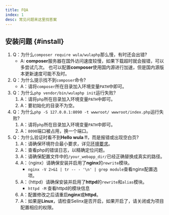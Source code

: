 ```yaml
---
title: FQA
index: 1
desc: 常见问题来这里找答案
---
```


## 安装问题 {#install}

1. Q：为什么`composer require wula/wulaphp`那么慢，有时还会出错?
   * A: **composer**服务器在国外访问速度较慢，如果下载超时就会报错，可以多尝试几次。
     也可以配置**composer**使用国内源进行加速，但是国内源版本更新速度可能不及时。
2. Q：为什么提示找不到`composer`命令?
   * A：请将`composer`所在目录加入环境变量`PATH`中即可。
3. Q：为什么`php vendor/bin/wulaphp init`运行失败?
   1. A：请将`php`所在目录加入环境变量`PATH`中即可。
   2. A：要初始化的目录不为空。
4. Q：为什么`php -S 127.0.0.1:8090 -t wwwroot/ wwwroot/index.php`运行失败?
   1. A：请将`php`所在目录加入环境变量`PATH`中即可。
   2. A：`8090`端口被占用，换一个端口。
5. Q：为什么验证时看不到**Hello wula !!**，而是报错或出现空白页?
   1. A：请确保环境符合最小要求，详见[环境要求](guide/install.md#requirements)。
   2. A：查看php的错误日志，以精确定位问题。
   3. A：请确保配置文件中的`/your_webapp_dir/`已经正确替换成真实的路径。
   4. A：（nginx）请确保安装并启用了**nginx**的`rewrite`模块。
        * `nginx -V 2>&1 | tr -- - '\n' | grep module`查看nginx配置选项。
   5. A：（httpd）请确保安装并启用了**httpd**的`rewrite`和`alias`模块。
        * `httpd -M` 查看httpd的模块信息
   6. A：配置修改之后请重启**nginx**或**httpd**。
   7. A：如果是**Linux**，请检查Selinx是否开启，如果开启了，请关闭或为项目配置相应的权限。
